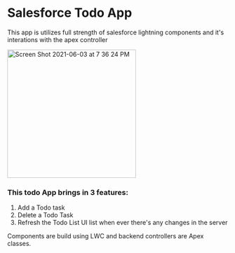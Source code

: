 # Salesforce Todo App

This app is utilizes full strength of salesforce lightning components and it's interations with the apex controller

<img width="293" alt="Screen Shot 2021-06-03 at 7 36 24 PM" src="https://user-images.githubusercontent.com/25680227/120658383-0656d780-c4a3-11eb-8c7f-0fd6342925ca.png">

### This todo App brings in 3 features:
1. Add a Todo task
2. Delete a Todo Task
3. Refresh the Todo List UI list when ever there's any changes in the server

Components are build using LWC and backend controllers are Apex classes.
